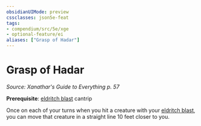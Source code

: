 ```yaml
---
obsidianUIMode: preview
cssclasses: json5e-feat
tags:
- compendium/src/5e/xge
- optional-feature/ei
aliases: ["Grasp of Hadar"]
---
```

# Grasp of Hadar
*Source: Xanathar's Guide to Everything p. 57*  

**Prerequisite**: [eldritch blast](/2-Mechanics/CLI/spells/eldritch-blast.md) cantrip

Once on each of your turns when you hit a creature with your [eldritch blast](/2-Mechanics/CLI/spells/eldritch-blast.md), you can move that creature in a straight line 10 feet closer to you.